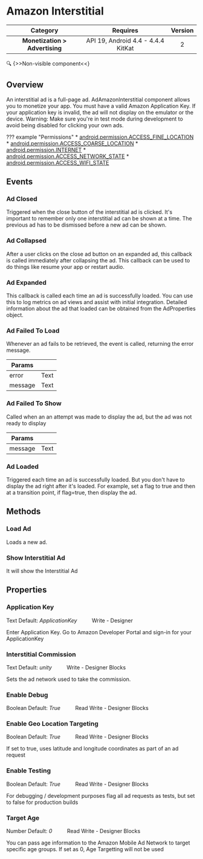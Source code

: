 # Amazon Interstitial

| Category | Requires | Version |
|:--------:|:-------:|:--------:|
|**Monetization > Advertising**|<span class="chip chip-any">API 19, Android 4.4 - 4.4.4 KitKat</span>|<span class="chip chip-number">2</span>|

:mag: {>>Non-visible component<<}

## Overview

An interstitial ad is a full-page ad. AdAmazonInterstitial component allows you to monetize your app. You must have a valid Amazon Application Key. If your application key is invalid, the ad will not display on the emulator or the device. Warning: Make sure you're in test mode during development to avoid being disabled for clicking your own ads. 

??? example "Permissions"
    * [android.permission.ACCESS_FINE_LOCATION](https://developer.android.com/reference/android/Manifest.permission.html#ACCESS_FINE_LOCATION)
    * [android.permission.ACCESS_COARSE_LOCATION](https://developer.android.com/reference/android/Manifest.permission.html#ACCESS_COARSE_LOCATION)
    * [android.permission.INTERNET](https://developer.android.com/reference/android/Manifest.permission.html#INTERNET)
    * [android.permission.ACCESS_NETWORK_STATE](https://developer.android.com/reference/android/Manifest.permission.html#ACCESS_NETWORK_STATE)
    * [android.permission.ACCESS_WIFI_STATE](https://developer.android.com/reference/android/Manifest.permission.html#ACCESS_WIFI_STATE)


## Events

### Ad Closed

Triggered when the close button of the interstitial ad is clicked. It's important to remember only one interstitial ad can be shown at a time. The previous ad has to be dismissed before a new ad can be shown.

<div class="block" ai2-block="event" not-rendered="true" value="%7B%22componentName%22:%20%22Amazon%20Interstitial%22,%20%22name%22:%20%22Ad%20Closed%22,%20%22params%22:%20%5B%5D%7D"></div>


### Ad Collapsed

After a user clicks on the close ad button on an expanded ad, this callback is called immediately after collapsing the ad. This callback can be used to do things like resume your app or restart audio.

<div class="block" ai2-block="event" not-rendered="true" value="%7B%22componentName%22:%20%22Amazon%20Interstitial%22,%20%22name%22:%20%22Ad%20Collapsed%22,%20%22params%22:%20%5B%5D%7D"></div>


### Ad Expanded

This callback is called each time an ad is successfully loaded. You can use this to log metrics on ad views and assist with initial integration. Detailed information about the ad that loaded can be obtained from the AdProperties object.

<div class="block" ai2-block="event" not-rendered="true" value="%7B%22componentName%22:%20%22Amazon%20Interstitial%22,%20%22name%22:%20%22Ad%20Expanded%22,%20%22params%22:%20%5B%5D%7D"></div>


### Ad Failed To Load

Whenever an ad fails to be retrieved, the event is called, returning the error message.

<div class="block" ai2-block="event" not-rendered="true" value="%7B%22componentName%22:%20%22Amazon%20Interstitial%22,%20%22name%22:%20%22Ad%20Failed%20To%20Load%22,%20%22params%22:%20%5B%22error%22,%20%22message%22%5D%7D"></div>


| Params | []() |
|--------|------|
|error|<span class="chip chip-text">Text</span>|
|message|<span class="chip chip-text">Text</span>|


### Ad Failed To Show

Called when an an attempt was made to display the ad, but the ad was not ready to display

<div class="block" ai2-block="event" not-rendered="true" value="%7B%22componentName%22:%20%22Amazon%20Interstitial%22,%20%22name%22:%20%22Ad%20Failed%20To%20Show%22,%20%22params%22:%20%5B%22message%22%5D%7D"></div>


| Params | []() |
|--------|------|
|message|<span class="chip chip-text">Text</span>|


### Ad Loaded

Triggered each time an ad is successfully loaded. But you don't have to display the ad right after it's loaded. For example, set a flag to true and then at a transition point, if flag=true, then display the ad.

<div class="block" ai2-block="event" not-rendered="true" value="%7B%22componentName%22:%20%22Amazon%20Interstitial%22,%20%22name%22:%20%22Ad%20Loaded%22,%20%22params%22:%20%5B%5D%7D"></div>


## Methods

### Load Ad

Loads a new ad.

<div class="block" ai2-block="method" not-rendered="true" value="%7B%22componentName%22:%20%22Amazon%20Interstitial%22,%20%22name%22:%20%22Load%20Ad%22,%20%22output%22:%20false,%20%22params%22:%20%5B%5D%7D"></div>


### Show Interstitial Ad

It will show the Interstitial Ad

<div class="block" ai2-block="method" not-rendered="true" value="%7B%22componentName%22:%20%22Amazon%20Interstitial%22,%20%22name%22:%20%22Show%20Interstitial%20Ad%22,%20%22output%22:%20false,%20%22params%22:%20%5B%5D%7D"></div>


## Properties

### Application Key

<span class="chip chip-text">Text</span> <span class="chip chip-text">Default: <i>ApplicationKey</i></span>&nbsp;&nbsp;&nbsp;&nbsp;&nbsp;&nbsp;&nbsp;&nbsp;&nbsp;&nbsp;<span class="chip chip-rw">Write</span> - <span class="chip chip-bd">Designer</span> 

Enter Application Key. Go to Amazon Developer Portal and sign-in for your ApplicationKey

### Interstitial Commission

<span class="chip chip-text">Text</span> <span class="chip chip-text">Default: <i>unity</i></span>&nbsp;&nbsp;&nbsp;&nbsp;&nbsp;&nbsp;&nbsp;&nbsp;&nbsp;&nbsp;<span class="chip chip-rw">Write</span> - <span class="chip chip-bd">Designer</span> <span class="chip chip-bd">Blocks</span> 

Sets the ad network used to take the commission.

<div class="block" ai2-block="property" not-rendered="true" value="%7B%22componentName%22:%20%22Amazon%20Interstitial%22,%20%22name%22:%20%22Interstitial%20Commission%22,%20%22getter%22:%20false%7D"></div>


### Enable Debug

<span class="chip chip-boolean">Boolean</span> <span class="chip chip-boolean">Default: <i>True</i></span>&nbsp;&nbsp;&nbsp;&nbsp;&nbsp;&nbsp;&nbsp;&nbsp;&nbsp;&nbsp;<span class="chip chip-rw">Read</span> <span class="chip chip-rw">Write</span> - <span class="chip chip-bd">Designer</span> <span class="chip chip-bd">Blocks</span> 

<div class="block" ai2-block="property" not-rendered="true" value="%7B%22componentName%22:%20%22Amazon%20Interstitial%22,%20%22name%22:%20%22Enable%20Debug%22,%20%22getter%22:%20true%7D"></div>
<div class="block" ai2-block="property" not-rendered="true" value="%7B%22componentName%22:%20%22Amazon%20Interstitial%22,%20%22name%22:%20%22Enable%20Debug%22,%20%22getter%22:%20false%7D"></div>


### Enable Geo Location Targeting

<span class="chip chip-boolean">Boolean</span> <span class="chip chip-boolean">Default: <i>True</i></span>&nbsp;&nbsp;&nbsp;&nbsp;&nbsp;&nbsp;&nbsp;&nbsp;&nbsp;&nbsp;<span class="chip chip-rw">Read</span> <span class="chip chip-rw">Write</span> - <span class="chip chip-bd">Designer</span> <span class="chip chip-bd">Blocks</span> 

If set to true, uses latitude and longitude coordinates as part of an ad request

<div class="block" ai2-block="property" not-rendered="true" value="%7B%22componentName%22:%20%22Amazon%20Interstitial%22,%20%22name%22:%20%22Enable%20Geo%20Location%20Targeting%22,%20%22getter%22:%20true%7D"></div>
<div class="block" ai2-block="property" not-rendered="true" value="%7B%22componentName%22:%20%22Amazon%20Interstitial%22,%20%22name%22:%20%22Enable%20Geo%20Location%20Targeting%22,%20%22getter%22:%20false%7D"></div>


### Enable Testing

<span class="chip chip-boolean">Boolean</span> <span class="chip chip-boolean">Default: <i>True</i></span>&nbsp;&nbsp;&nbsp;&nbsp;&nbsp;&nbsp;&nbsp;&nbsp;&nbsp;&nbsp;<span class="chip chip-rw">Read</span> <span class="chip chip-rw">Write</span> - <span class="chip chip-bd">Designer</span> <span class="chip chip-bd">Blocks</span> 

For debugging / development purposes flag all ad requests as tests, but set to false for production builds

<div class="block" ai2-block="property" not-rendered="true" value="%7B%22componentName%22:%20%22Amazon%20Interstitial%22,%20%22name%22:%20%22Enable%20Testing%22,%20%22getter%22:%20true%7D"></div>
<div class="block" ai2-block="property" not-rendered="true" value="%7B%22componentName%22:%20%22Amazon%20Interstitial%22,%20%22name%22:%20%22Enable%20Testing%22,%20%22getter%22:%20false%7D"></div>


### Target Age

<span class="chip chip-number">Number</span> <span class="chip chip-number">Default: <i>0</i></span>&nbsp;&nbsp;&nbsp;&nbsp;&nbsp;&nbsp;&nbsp;&nbsp;&nbsp;&nbsp;<span class="chip chip-rw">Read</span> <span class="chip chip-rw">Write</span> - <span class="chip chip-bd">Designer</span> <span class="chip chip-bd">Blocks</span> 

You can pass age information to the Amazon Mobile Ad Network to target specific age groups. If set as 0, Age Targetting will not be used

<div class="block" ai2-block="property" not-rendered="true" value="%7B%22componentName%22:%20%22Amazon%20Interstitial%22,%20%22name%22:%20%22Target%20Age%22,%20%22getter%22:%20true%7D"></div>
<div class="block" ai2-block="property" not-rendered="true" value="%7B%22componentName%22:%20%22Amazon%20Interstitial%22,%20%22name%22:%20%22Target%20Age%22,%20%22getter%22:%20false%7D"></div>
